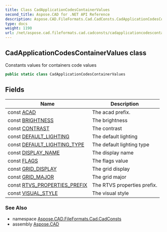 ```yaml
---
title: Class CadApplicationCodesContainerValues
second_title: Aspose.CAD for .NET API Reference
description: Aspose.CAD.FileFormats.Cad.CadConsts.CadApplicationCodesContainerValues class. Constants values for containers code values
type: docs
weight: 1190
url: /net/aspose.cad.fileformats.cad.cadconsts/cadapplicationcodescontainervalues/
---
```

## CadApplicationCodesContainerValues class

Constants values for containers code values

```csharp
public static class CadApplicationCodesContainerValues
```

## Fields

| Name | Description |
| --- | --- |
| const [ACAD](../../aspose.cad.fileformats.cad.cadconsts/cadapplicationcodescontainervalues/acad/) | The acad prefix. |
| const [BRIGHTNESS](../../aspose.cad.fileformats.cad.cadconsts/cadapplicationcodescontainervalues/brightness/) | The brightness |
| const [CONTRAST](../../aspose.cad.fileformats.cad.cadconsts/cadapplicationcodescontainervalues/contrast/) | The contrast |
| const [DEFAULT_LIGHTING](../../aspose.cad.fileformats.cad.cadconsts/cadapplicationcodescontainervalues/default_lighting/) | The default lighting |
| const [DEFAULT_LIGHTING_TYPE](../../aspose.cad.fileformats.cad.cadconsts/cadapplicationcodescontainervalues/default_lighting_type/) | The default lighting type |
| const [DISPLAY_NAME](../../aspose.cad.fileformats.cad.cadconsts/cadapplicationcodescontainervalues/display_name/) | The display name |
| const [FLAGS](../../aspose.cad.fileformats.cad.cadconsts/cadapplicationcodescontainervalues/flags/) | The flags value |
| const [GRID_DISPLAY](../../aspose.cad.fileformats.cad.cadconsts/cadapplicationcodescontainervalues/grid_display/) | The grid display |
| const [GRID_MAJOR](../../aspose.cad.fileformats.cad.cadconsts/cadapplicationcodescontainervalues/grid_major/) | The grid major |
| const [RTVS_PROPERTIES_PREFIX](../../aspose.cad.fileformats.cad.cadconsts/cadapplicationcodescontainervalues/rtvs_properties_prefix/) | The RTVS properties prefix. |
| const [VISUAL_STYLE](../../aspose.cad.fileformats.cad.cadconsts/cadapplicationcodescontainervalues/visual_style/) | The visual style |

### See Also

* namespace [Aspose.CAD.FileFormats.Cad.CadConsts](../../aspose.cad.fileformats.cad.cadconsts/)
* assembly [Aspose.CAD](../../)


